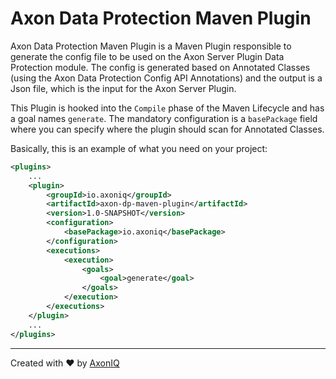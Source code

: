 # Axon Data Protection Maven Plugin

Axon Data Protection Maven Plugin is a Maven Plugin responsible to generate the config file to be used on the Axon Server Plugin Data Protection module. The config is generated based on Annotated Classes (using the Axon Data Protection Config API Annotations) and the output is a Json file, which is the input for the Axon Server Plugin.

This Plugin is hooked into the `Compile` phase of the Maven Lifecycle and has a goal names `generate`.
The mandatory configuration is a `basePackage` field where you can specify where the plugin should scan for Annotated Classes.

Basically, this is an example of what you need on your project:

```xml
<plugins>
    ...
    <plugin>
        <groupId>io.axoniq</groupId>
        <artifactId>axon-dp-maven-plugin</artifactId>
        <version>1.0-SNAPSHOT</version>
        <configuration>
            <basePackage>io.axoniq</basePackage>
        </configuration>
        <executions>
            <execution>
                <goals>
                    <goal>generate</goal>
                </goals>
            </execution>
        </executions>
    </plugin>
    ...
</plugins>
```

---
Created with :heart: by [AxonIQ](https://axoniq.io/)
